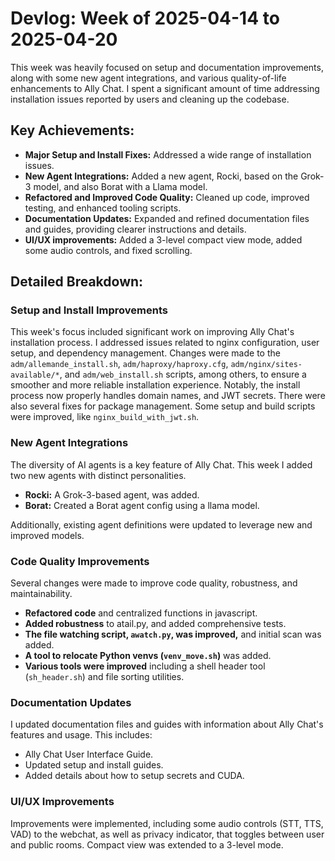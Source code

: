 # Devlog: Week of 2025-04-14 to 2025-04-20

This week was heavily focused on setup and documentation improvements, along with some new agent integrations, and various quality-of-life enhancements to Ally Chat. I spent a significant amount of time addressing installation issues reported by users and cleaning up the codebase.

## Key Achievements:

*   **Major Setup and Install Fixes:** Addressed a wide range of installation issues.
*   **New Agent Integrations:** Added a new agent, Rocki, based on the Grok-3 model, and also Borat with a Llama model.
*   **Refactored and Improved Code Quality:** Cleaned up code, improved testing, and enhanced tooling scripts.
*   **Documentation Updates:** Expanded and refined documentation files and guides, providing clearer instructions and details.
*   **UI/UX improvements:** Added a 3-level compact view mode, added some audio controls, and fixed scrolling.

## Detailed Breakdown:

### Setup and Install Improvements

This week's focus included significant work on improving Ally Chat's installation process.  I addressed issues related to nginx configuration, user setup, and dependency management. Changes were made to the `adm/allemande_install.sh`, `adm/haproxy/haproxy.cfg`, `adm/nginx/sites-available/*`, and `adm/web_install.sh` scripts, among others, to ensure a smoother and more reliable installation experience.  Notably, the install process now properly handles domain names, and JWT secrets. There were also several fixes for package management. Some setup and build scripts were improved, like `nginx_build_with_jwt.sh`.

### New Agent Integrations

The diversity of AI agents is a key feature of Ally Chat.  This week I added two new agents with distinct personalities.

*   **Rocki:** A Grok-3-based agent, was added.
*   **Borat:** Created a Borat agent config using a llama model.

Additionally, existing agent definitions were updated to leverage new and improved models.

### Code Quality Improvements

Several changes were made to improve code quality, robustness, and maintainability.

*   **Refactored code** and centralized functions in javascript.
*   **Added robustness** to atail.py, and added comprehensive tests.
*   **The file watching script, `awatch.py`, was improved,** and initial scan was added.
*   **A tool to relocate Python venvs (`venv_move.sh`)** was added.
*   **Various tools were improved** including a shell header tool (`sh_header.sh`) and file sorting utilities.

### Documentation Updates

I updated documentation files and guides with information about Ally Chat's features and usage. This includes:

*   Ally Chat User Interface Guide.
*   Updated setup and install guides.
*   Added details about how to setup secrets and CUDA.

### UI/UX Improvements

Improvements were implemented, including some audio controls (STT, TTS, VAD) to the webchat, as well as privacy indicator, that toggles between user and public rooms. Compact view was extended to a 3-level mode.
